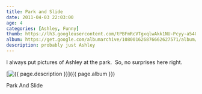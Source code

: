 ```yaml
---
title: Park and Slide
date: 2011-04-03 22:03:00
age: 4
categories: [Ashley, Funny]
thumb: https://lh3.googleusercontent.com/tPBFmRcVTgxqlwAkk1NU-Pcyy-a540wFxQyMRFpZ-nqun96TxHYkdGJW4P21CaksyKbuLdizgvqqtXV-BNrbqJhyd1Gz0Jxjr8lYuL96rSg=w165-h220
album: https://get.google.com/albumarchive/108001626876662627571/album/AF1QipObZefiAtoaPEaW1dyhs3PnPkyg0hg4mEpN2SIv?authKey=CKqf05OU6rKKrAE
description: probably just Ashley
---
```

I always put pictures of Ashley at the park.  So, no surprises here right.

[<img src="{{ page.thumb }}" alt="{{ page.description }}" class="wyseguys-album"/>]({{ page.album }})

Park And Slide